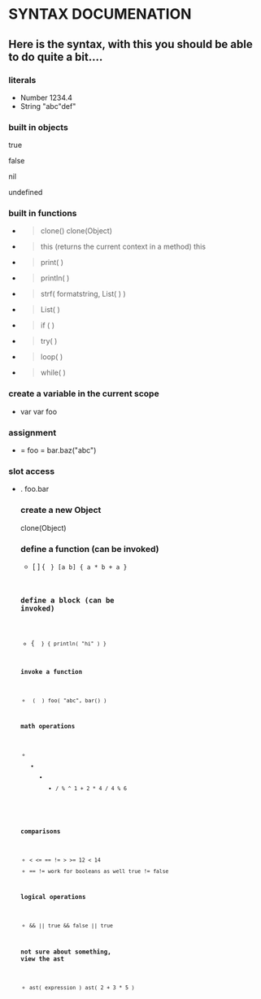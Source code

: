 # SYNTAX DOCUMENATION

## Here is the syntax, with this you should be able to do quite a bit....

### literals
* Number
  1234.4
* String
  "abc\"def"

### built in objects
  true

  false

  nil

  undefined

### built in functions
* > clone(<parent>)
  > clone(Object)
* > this (returns the current context in a method)
  > this
* > print( <values> )
* > println( <values> )
* > strf( formatstring, List( <args> ) )
* > List( <values> )
* > if ( <cond> <true> <false> )
* > try( <cond> <finally> )
* > loop( <list> <func> )
* > while( <cond> <block> )

### create a variable in the current scope
* var <name>
  var foo

### assignment
* <name> = <value>
  foo = bar.baz("abc")

### slot access
* <object>.<slot>
  foo.bar

### create a new Object
  clone(Object)

### define a function (can be invoked)
* [ <params> ] { <code> }
  [a b] { a * b + a }

### define a block (can be invoked)
* { <code> }
  { println( "hi" ) }

### invoke a function
* <obj> ( <args> )
  foo( "abc", bar() )

### math operations
* + - * / % ^
  1 + 2 * 4 / 4 % 6

### comparisons
* < <= == != > >=
  12 < 14
* == != work for booleans as well
  true != false

### logical operations
* && ||
  true && false || true

### not sure about something, view the ast
* ast( expression )
  ast( 2 + 3 * 5 )
